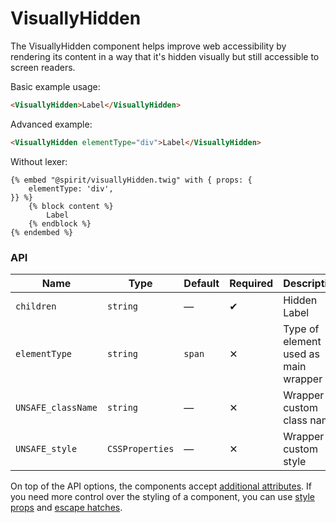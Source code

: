 # VisuallyHidden

The VisuallyHidden component helps improve web accessibility by rendering its content in a way that it's hidden visually but still accessible to screen readers.

Basic example usage:

```html
<VisuallyHidden>Label</VisuallyHidden>
```

Advanced example:

```html
<VisuallyHidden elementType="div">Label</VisuallyHidden>
```

Without lexer:

```twig
{% embed "@spirit/visuallyHidden.twig" with { props: {
    elementType: 'div',
}} %}
    {% block content %}
        Label
    {% endblock %}
{% endembed %}
```

### API

| Name               | Type            | Default | Required | Description                          |
| ------------------ | --------------- | ------- | -------- | ------------------------------------ |
| `children`         | `string`        | —       | ✔        | Hidden Label                         |
| `elementType`      | `string`        | `span`  | ✕        | Type of element used as main wrapper |
| `UNSAFE_className` | `string`        | —       | ✕        | Wrapper custom class name            |
| `UNSAFE_style`     | `CSSProperties` | —       | ✕        | Wrapper custom style                 |

On top of the API options, the components accept [additional attributes][readme-additional-attributes].
If you need more control over the styling of a component, you can use [style props][readme-style-props]
and [escape hatches][readme-escape-hatches].

[readme-additional-attributes]: https://github.com/lmc-eu/spirit-design-system/blob/main/packages/web-twig/README.md#additional-attributes
[readme-escape-hatches]: https://github.com/lmc-eu/spirit-design-system/blob/main/packages/web-twig/README.md#escape-hatches
[readme-style-props]: https://github.com/lmc-eu/spirit-design-system/blob/main/packages/web-twig/README.md#style-props

